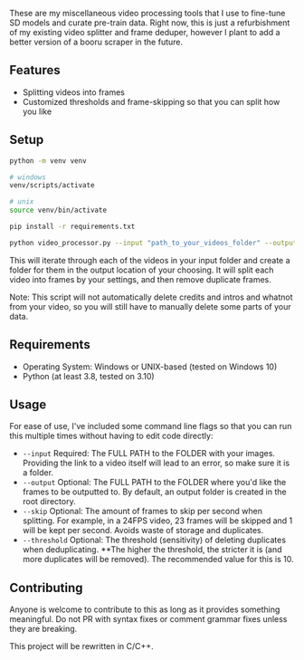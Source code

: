These are my miscellaneous video processing tools that I use to fine-tune SD models and curate pre-train data. Right now, this is just a refurbishment of my existing video splitter and frame deduper, however I plant to add a better version of a booru scraper in the future.

## Features

- Splitting videos into frames
- Customized thresholds and frame-skipping so that you can split how you like

## Setup
```sh
python -m venv venv

# windows
venv/scripts/activate

# unix 
source venv/bin/activate

pip install -r requirements.txt

python video_processor.py --input "path_to_your_videos_folder" --output output --skip 23 --verbose
```

This will iterate through each of the videos in your input folder and create a folder for them in the output location of your choosing. It will split each video into frames by your settings, and then remove duplicate frames.

Note: This script will not automatically delete credits and intros and whatnot from your video, so you will still have to manually delete some parts of your data.

## Requirements
- Operating System: Windows or UNIX-based (tested on Windows 10)
- Python (at least 3.8, tested on 3.10)

## Usage
For ease of use, I've included some command line flags so that you can run this multiple times without having to edit code directly:
- ``--input`` Required: The FULL PATH to the FOLDER with your images. Providing the link to a video itself will lead to an error, so make sure it is a folder.
- ``--output`` Optional: The FULL PATH to the FOLDER where you'd like the frames to be outputted to. By default, an output folder is created in the root directory.
- ``--skip`` Optional: The amount of frames to skip per second when splitting. For example, in a 24FPS video, 23 frames will be skipped and 1 will be kept per second. Avoids waste of storage and duplicates.
- ``--threshold`` Optional: The threshold (sensitivity) of deleting duplicates when deduplicating. **The higher the threshold, the stricter it is (and more duplicates will be removed). The recommended value for this is 10.

## Contributing
Anyone is welcome to contribute to this as long as it provides something meaningful. Do not PR with syntax fixes or comment grammar fixes unless they are breaking.

This project will be rewritten in C/C++.